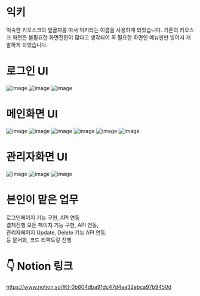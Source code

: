 # 익키 

익숙한 키오스크의 앞글자를 따서 익키라는 이름을 사용하게 되었습니다.
기존의 키오스크 화면은 불필요한 화면전환이 많다고 생각되어 꼭 필요한 화면인 메뉴판만 넣어서 개발하게 되었습니다.

# 로그인 UI 

![image](https://github.com/jodandan/IKI-front/assets/113495894/06a81f6d-52e4-408d-b5bf-3a72ae3b3c58)
![image](https://github.com/jodandan/IKI-front/assets/113495894/6f2a0626-9e2e-428d-9ab8-db77de23cd89)
![image](https://github.com/jodandan/IKI-front/assets/113495894/7bbd769f-8499-49a1-abef-1920682bf204)
<br>
# 메인화면 UI 

![image](https://github.com/jodandan/IKI-front/assets/113495894/224ed6aa-b33d-4cd9-9289-ab6a5536389b)
![image](https://github.com/jodandan/IKI-front/assets/113495894/fbc25ce7-41b7-40e4-a313-a4348728c3a6)
![image](https://github.com/jodandan/IKI-front/assets/113495894/bebd9e13-ea50-490f-ad72-e7de898169d0)
![image](https://github.com/jodandan/IKI-front/assets/113495894/d22741d8-e9b0-486d-95db-9af01fe4f708)
![image](https://github.com/jodandan/IKI-front/assets/113495894/aa603a2a-497b-488d-99c7-9d4a6dd7df05)
![image](https://github.com/jodandan/IKI-front/assets/113495894/368e7e5d-f7b1-48a1-a340-0bfc41c6502e)
<br>
# 관리자화면 UI 

![image](https://github.com/jodandan/IKI-front/assets/113495894/13f62e07-c2be-4c9b-987e-4de8f17fd26c)
![image](https://github.com/jodandan/IKI-front/assets/113495894/202cb815-55bf-4c83-89e2-f26d6deeee5b)
![image](https://github.com/jodandan/IKI-front/assets/113495894/b4463b03-7942-4899-ae7a-572342670d79)

# 본인이 맡은 업무

로그인페이지 기능 구현, API 연동 <br> 
결제진행 모든 페이지 기능 구현, API 연동,<br> 
관리자페이지 Update, Delete 기능 API 연동, <br> 
등 문서화, 코드 리팩토링 진행

# 👇 Notion 링크 

https://www.notion.so/IKI-0b804dba91dc47d4aa32ebca97b9450d

